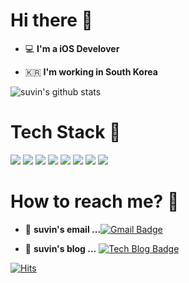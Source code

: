 # Hi there :wave:

 - 💻   **I'm a iOS Develover**    

 - 🇰🇷  **I'm working in South Korea**
 
![suvin's github stats](https://github-readme-stats.vercel.app/api?username=suvin-2&show_icons=true)



# Tech Stack :muscle:

<img src="https://img.shields.io/badge/Java-007396?style=flat-square&logo=Java&logoColor=white"/></a>
<img src="https://img.shields.io/badge/JavaScript-F7DF1E?style=flat-square&logo=JavaScript&logoColor=white"/></a>
<img src="https://img.shields.io/badge/Spring-6DB33F?style=flat-square&logo=Spring&logoColor=white"/></a>
<img src="https://img.shields.io/badge/Oracle-F80000?style=flat-square&logo=Oracle&logoColor=white"/></a>
<img src="https://img.shields.io/badge/CSS3-1572B6?style=flat-square&logo=CSS3&logoColor=white"/></a>
<img src="https://img.shields.io/badge/HTML5-E34F26?style=flat-square&logo=HTML5&logoColor=white"/></a>
<img src="https://img.shields.io/badge/jQuery-0769AD?style=flat-square&logo=jQuery&logoColor=white"/></a>
<img src="https://img.shields.io/badge/GitHub-181717?style=flat-square&logo=GitHub&logoColor=white"/></a>



# How to reach me? 🤔

- 📮  **suvin's email ...**[![Gmail Badge](https://img.shields.io/badge/Gmail-d14836?style=flat-square&logo=Gmail&logoColor=white&link=mailto:lsbinnn7@gmail.com)](mailto:lsbinnn7@gmail.com)

- 📒  **suvin's blog ...** [![Tech Blog Badge](http://img.shields.io/badge/-Tech%20blog-black?style=flat-square&logo=blogger&logoColor=white&link=https://dailymao.tistory.com/)](https://dailymao.tistory.com/)


[![Hits](https://hits.seeyoufarm.com/api/count/incr/badge.svg?url=https%3A%2F%2Fgithub.com%2Fsuvin-2%2Fhit-counter&count_bg=%2379C83D&title_bg=%23555555&icon=&icon_color=%23E7E7E7&title=hits&edge_flat=false)](https://hits.seeyoufarm.com)
